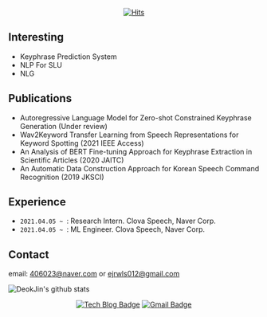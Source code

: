 <div align=center>

[![Hits](https://hits.seeyoufarm.com/api/count/incr/badge.svg?url=https%3A%2F%2Fgithub.com%2Fqute012&count_bg=%2379C83D&title_bg=%23555555&icon=&icon_color=%23E7E7E7&title=hits&edge_flat=false)](https://hits.seeyoufarm.com)

</div>

## Interesting
- Keyphrase Prediction System
- NLP For SLU
- NLG

## Publications
- Autoregressive Language Model for Zero-shot Constrained Keyphrase Generation (Under review)
- Wav2Keyword Transfer Learning from Speech Representations for Keyword Spotting (2021 IEEE Access)
- An Analysis of BERT Fine-tuning Approach for Keyphrase Extraction in Scientific Articles (2020 JAITC)
- An Automatic Data Construction Approach for Korean Speech Command Recognition (2019 JKSCI)

## Experience
- ```2021.04.05 ~ ```: Research Intern. Clova Speech, Naver Corp.
- ```2021.04.05 ~ ```: ML Engineer. Clova Speech, Naver Corp.

## Contact
email: 406023@naver.com or ejrwls012@gmail.com

![DeokJin's github stats](https://github-readme-stats.vercel.app/api?username=qute012&show_icons=true)

<div align=center>

[![Tech Blog Badge](http://img.shields.io/badge/-Tech%20blog-black?style=flat-square&logo=github&link=https://github.com/qute012/paper-review)](https://qute012.github.io/) 
[![Gmail Badge](https://img.shields.io/badge/-Gmail-d14836?style=flat-square&logo=Gmail&logoColor=white&link=mailto:ejrwls012@gmail.com)](mailto:ejrwls012@gmail.com)
</div>

<!--
**qute012/qute012** is a ✨ _special_ ✨ repository because its `README.md` (this file) appears on your GitHub profile.

Here are some ideas to get you started:

- 🔭 I’m currently working on ...
- 🌱 I’m currently learning ...
- 👯 I’m looking to collaborate on ...
- 🤔 I’m looking for help with ...
- 💬 Ask me about ...
- 📫 How to reach me: ...
- 😄 Pronouns: ...
- ⚡ Fun fact: ...
-->
